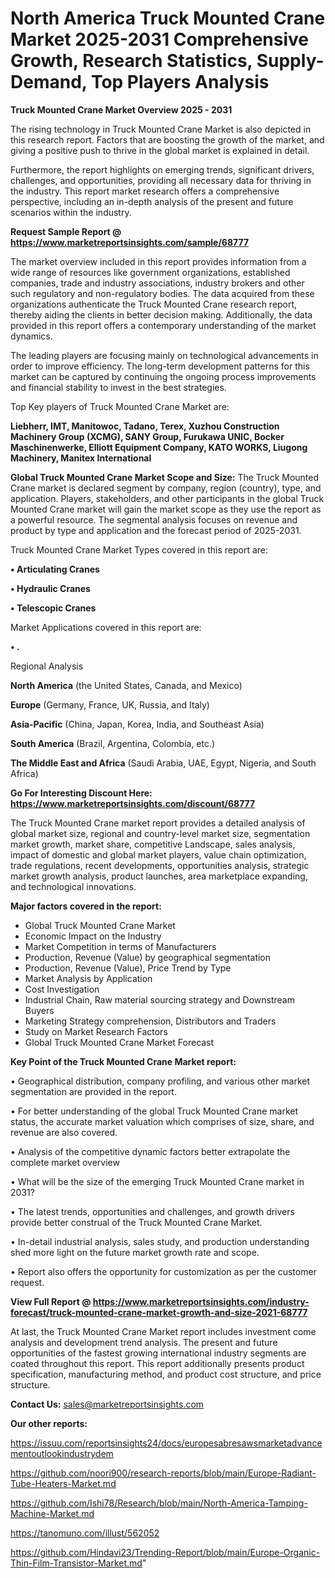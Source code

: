 # North America Truck Mounted Crane Market 2025-2031 Comprehensive Growth, Research Statistics, Supply-Demand,  Top Players Analysis

<Strong> Truck Mounted Crane Market Overview 2025 - 2031</strong>

The rising technology in Truck Mounted Crane Market is also depicted in this research report. Factors that are boosting the growth of the market, and giving a positive push to thrive in the global market is explained in detail.

Furthermore, the report highlights on emerging trends, significant drivers, challenges, and opportunities, providing all necessary data for thriving in the industry. This report market research offers a comprehensive perspective, including an in-depth analysis of the present and future scenarios within the industry.

<strong>Request Sample Report @ <a href=https://www.marketreportsinsights.com/sample/68777>https://www.marketreportsinsights.com/sample/68777</a></strong>

The market overview included in this report provides information from a wide range of resources like government organizations, established companies, trade and industry associations, industry brokers and other such regulatory and non-regulatory bodies. The data acquired from these organizations authenticate the Truck Mounted Crane research report, thereby aiding the clients in better decision making. Additionally, the data provided in this report offers a contemporary understanding of the market dynamics.

The leading players are focusing mainly on technological advancements in order to improve efficiency. The long-term development patterns for this market can be captured by continuing the ongoing process improvements and financial stability to invest in the best strategies.

Top Key players of Truck Mounted Crane Market are:

<strong>Liebherr, IMT, Manitowoc, Tadano, Terex, Xuzhou Construction Machinery Group (XCMG), SANY Group, Furukawa UNIC, Bocker Maschinenwerke, Elliott Equipment Company, KATO WORKS, Liugong Machinery, Manitex International</strong>

<strong><b>Global Truck Mounted Crane Market Scope and Size:</b></strong>
The Truck Mounted Crane market is declared segment by company, region (country), type, and application. Players, stakeholders, and other participants in the global Truck Mounted Crane market will gain the market scope as they use the report as a powerful resource. The segmental analysis focuses on revenue and product by type and application and the forecast period of 2025-2031.

Truck Mounted Crane Market Types covered in this report are:

<strong>• Articulating Cranes

• Hydraulic Cranes

• Telescopic Cranes</strong>

Market Applications covered in this report are:

<strong>• .</strong> 

Regional Analysis

<strong>North America</strong> (the United States, Canada, and Mexico)

<strong>Europe</strong> (Germany, France, UK, Russia, and Italy)

<strong>Asia-Pacific</strong> (China, Japan, Korea, India, and Southeast Asia)

<strong>South America</strong> (Brazil, Argentina, Colombia, etc.)

<strong>The Middle East and Africa</strong> (Saudi Arabia, UAE, Egypt, Nigeria, and South Africa)

<strong>Go For Interesting Discount Here: <a href=https://www.marketreportsinsights.com/discount/68777>https://www.marketreportsinsights.com/discount/68777</a></strong>

The Truck Mounted Crane market report provides a detailed analysis of global market size, regional and country-level market size, segmentation market growth, market share, competitive Landscape, sales analysis, impact of domestic and global market players, value chain optimization, trade regulations, recent developments, opportunities analysis, strategic market growth analysis, product launches, area marketplace expanding, and technological innovations.

<strong><b>Major factors covered in the report:</b></strong>
<ul>
  <li>Global Truck Mounted Crane Market </li>
  <li>Economic Impact on the Industry</li>
  <li>Market Competition in terms of Manufacturers</li>
  <li>Production, Revenue (Value) by geographical segmentation</li>
  <li>Production, Revenue (Value), Price Trend by Type</li>
  <li>Market Analysis by Application</li>
  <li>Cost Investigation</li>
  <li>Industrial Chain, Raw material sourcing strategy and Downstream Buyers</li>
  <li>Marketing Strategy comprehension, Distributors and Traders</li>
  <li>Study on Market Research Factors</li>
  <li>Global Truck Mounted Crane Market Forecast</li>
</ul>

<strong><b>Key Point of the Truck Mounted Crane Market report:</b></strong>

• Geographical distribution, company profiling, and various other market segmentation are provided in the report.

• For better understanding of the global Truck Mounted Crane market status, the accurate market valuation which comprises of size, share, and revenue are also covered.

• Analysis of the competitive dynamic factors better extrapolate the complete market overview

• What will be the size of the emerging Truck Mounted Crane market in 2031?

• The latest trends, opportunities and challenges, and growth drivers provide better construal of the Truck Mounted Crane Market.

• In-detail industrial analysis, sales study, and production understanding shed more light on the future market growth rate and scope.

• Report also offers the opportunity for customization as per the customer request.

<strong><b>View Full Report @ <a href=https://www.marketreportsinsights.com/industry-forecast/truck-mounted-crane-market-growth-and-size-2021-68777>https://www.marketreportsinsights.com/industry-forecast/truck-mounted-crane-market-growth-and-size-2021-68777</a></b></strong>


At last, the Truck Mounted Crane Market report includes investment come analysis and development trend analysis. The present and future opportunities of the fastest growing international industry segments are coated throughout this report. This report additionally presents product specification, manufacturing method, and product cost structure, and price structure.

<strong>Contact Us:</strong>
sales@marketreportsinsights.com

<strong>Our other reports:</strong>

<a href=https://issuu.com/reportsinsights24/docs/europesabresawsmarketadvancementoutlookindustrydem>https://issuu.com/reportsinsights24/docs/europesabresawsmarketadvancementoutlookindustrydem</a>

<a href=https://github.com/noori900/research-reports/blob/main/Europe-Radiant-Tube-Heaters-Market.md>https://github.com/noori900/research-reports/blob/main/Europe-Radiant-Tube-Heaters-Market.md</a>

<a href=https://github.com/Ishi78/Research/blob/main/North-America-Tamping-Machine-Market.md>https://github.com/Ishi78/Research/blob/main/North-America-Tamping-Machine-Market.md</a>

<a href=https://tanomuno.com/illust/562052>https://tanomuno.com/illust/562052</a>

<a href=https://github.com/Hindavi23/Trending-Report/blob/main/Europe-Organic-Thin-Film-Transistor-Market.md>https://github.com/Hindavi23/Trending-Report/blob/main/Europe-Organic-Thin-Film-Transistor-Market.md</a>"
